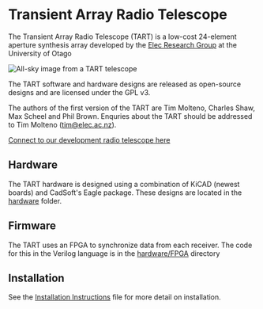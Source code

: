 # Transient Array Radio Telescope

The Transient Array Radio Telescope (TART) is a low-cost 24-element aperture synthesis array
developed by the [Elec Research Group](http://elec.ac.nz) at the University of Otago

 ![All-sky image from a TART telescope][tart_image] 

The TART software and hardware designs are released as open-source designs and are
licensed under the GPL v3.

The authors of the first version of the TART are Tim Molteno, Charles Shaw, Max 
Scheel and Phil Brown. Enquries about the TART should be addressed to Tim Molteno (tim@elec.ac.nz). 

[Connect to our development radio telescope here](https://tart.elec.ac.nz "Online Telescopes")

## Hardware

The TART hardware is designed using a combination of KiCAD (newest boards) and
CadSoft's Eagle package. These designs are located in the [hardware](hardware/README.md) folder. 

## Firmware

The TART uses an FPGA to synchronize data from each receiver. The code for this in the 
Verilog language is in the [hardware/FPGA](hardware/FPGA/README.md) directory


## Installation

See the  [Installation Instructions](INSTALL.md) file for more detail on installation.

[tart_image]: https://github.com/tmolteno/TART/blob/master/doc/img/tart_image.jpg "TART All-Sky Image"
